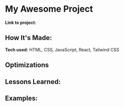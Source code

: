 # My Awesome Project

**Link to project:**

## How It's Made:

**Tech used:** HTML, CSS, JavaScript, React, Tailwind CSS

## Optimizations

## Lessons Learned:

## Examples:
